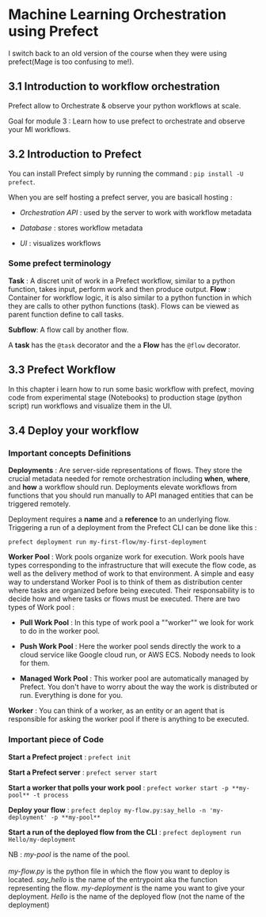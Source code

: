 # Machine Learning Orchestration using Prefect

I switch back to an old version of the course when they were using prefect(Mage is too confusing to me!).

## 3.1 Introduction to workflow orchestration

Prefect allow to Orchestrate & observe your python workflows at scale. 

Goal for module 3 : Learn how to use prefect to orchestrate and observe your Ml workflows.

## 3.2 Introduction to Prefect

You can install Prefect simply by running the command : `pip install -U prefect`. 

When you are self hosting a prefect server, you are basicall hosting : 

- *Orchestration API* : used by the server to work with workflow metadata

- *Database* : stores workflow metadata

- *UI* : visualizes  workflows

### Some prefect terminology 

**Task** : A discret unit of work in a Prefect workflow, similar to a python function, takes input, perform work and then produce output.
**Flow** : Container for workflow logic, it is also similar to a python function in which they are calls to other python functions (task). Flows can be viewed as parent function define to call tasks.

**Subflow**: A flow call by another flow.

A **task** has the `@task` decorator and the a **Flow** has the `@flow` decorator.

## 3.3 Prefect Workflow

In this chapter i learn how to run some basic workflow with prefect, moving code from experimental stage (Notebooks) to production stage (python script)  run workflows and visualize them in the UI.

## 3.4 Deploy your workflow

### Important concepts Definitions

**Deployments** : Are server-side representations of flows. They store the crucial metadata needed for remote orchestration including **when**, **where**, and **how** a workflow should run. Deployments elevate workflows from functions that you should run manually to API managed entities that can be triggered remotely.

Deployment requires a **name** and a **reference** to an underlying flow. Triggering a run of a deployment from the Prefect CLI can be done like this : 

`prefect deployment run my-first-flow/my-first-deployment`


**Worker Pool** : Work pools organize work for execution. Work pools have types corresponding to the infrastructure that will execute the flow code, as well as the delivery method of work to that environment. A simple and easy way to understand Worker Pool is to think of them as distribution center where tasks are organized before being executed. Their responsability is to decide how and where tasks or flows must be executed. There are two types of Work pool : 

- **Pull Work Pool** : In this type of work pool a ""worker"" we look for work to do in the worker pool.

- **Push Work Pool** : Here the worker pool sends directly the work to a cloud service like Google cloud run, or AWS ECS. Nobody needs to look for them.

- **Managed Work Pool** : This worker pool are automatically managed by Prefect. You don't have to worry about the way the work is distributed or run. Everything is done for you.

**Worker** : You can think of a worker, as an entity or an agent that is responsible for asking the worker pool if there is anything to be executed. 

### Important piece of Code 

**Start a Prefect project** : `prefect init`

**Start a Prefect server** : `prefect server start`

**Start a worker that polls your work pool** : `prefect worker start -p **my-pool** -t process`

**Deploy your flow** : `prefect deploy my-flow.py:say_hello -n 'my-deployment' -p **my-pool**`

**Start a run of the deployed flow from the CLI** : `prefect deployment run Hello/my-deployment`

NB : *my-pool*  is the name of the pool. <br>   
     *my-flow.py* is the python file in which the flow you want to deploy is located.
     *say_hello* is the name of the entrypoint aka the function representing the flow.
     *my-deployment* is the name you want to give your deployment.
     *Hello* is the name of the deployed flow (not the name of the deployment)



